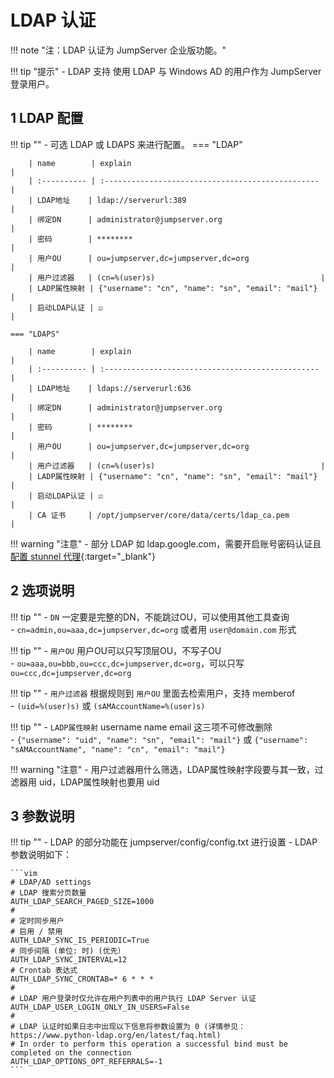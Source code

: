 # LDAP 认证
!!! note "注：LDAP 认证为 JumpServer 企业版功能。"

!!! tip "提示"
    - LDAP 支持 使用 LDAP 与 Windows AD 的用户作为 JumpServer 登录用户。

## 1 LDAP 配置
!!! tip ""
    - 可选 LDAP 或 LDAPS 来进行配置。
    === "LDAP"
    
        | name        | explain                                           |
        | :---------- | :------------------------------------------------ |
        | LDAP地址    | ldap://serverurl:389                               |
        | 绑定DN      | administrator@jumpserver.org                       |
        | 密码        | ********                                           |
        | 用户OU      | ou=jumpserver,dc=jumpserver,dc=org                 |
        | 用户过滤器   | (cn=%(user)s)                                     |
        | LADP属性映射 | {"username": "cn", "name": "sn", "email": "mail"} |
        | 启动LDAP认证 | ☑️                                                 |
    
    === "LDAPS"
    
        | name        | explain                                           |
        | :---------- | :------------------------------------------------ |
        | LDAP地址    | ldaps://serverurl:636                              |
        | 绑定DN      | administrator@jumpserver.org                       |
        | 密码        | ********                                           |
        | 用户OU      | ou=jumpserver,dc=jumpserver,dc=org                 |
        | 用户过滤器   | (cn=%(user)s)                                     |
        | LADP属性映射 | {"username": "cn", "name": "sn", "email": "mail"} |
        | 启动LDAP认证 | ☑️                                                 |
        | CA 证书     | /opt/jumpserver/core/data/certs/ldap_ca.pem        |

!!! warning "注意"
    - 部分 LDAP 如 ldap.google.com，需要开启账号密码认证且 [配置 stunnel 代理](https://support.google.com/a/answer/9089736?hl=en#stunnel){:target="_blank"}

## 2 选项说明
!!! tip ""
    - `DN` 一定要是完整的DN，不能跳过OU，可以使用其他工具查询  
    - `cn=admin,ou=aaa,dc=jumpserver,dc=org` 或者用 `user@domain.com` 形式

!!! tip ""
    - `用户OU` 用户OU可以只写顶层OU，不写子OU  
    - `ou=aaa,ou=bbb,ou=ccc,dc=jumpserver,dc=org`，可以只写 `ou=ccc,dc=jumpserver,dc=org`

!!! tip ""
    - `用户过滤器` 根据规则到 `用户OU` 里面去检索用户，支持 memberof  
    - `(uid=%(user)s)` 或 `(sAMAccountName=%(user)s)`

!!! tip ""
    - `LADP属性映射` username name email 这三项不可修改删除  
    - `{"username": "uid", "name": "sn", "email": "mail"}` 或 `{"username": "sAMAccountName", "name": "cn", "email": "mail"}`

!!! warning "注意"
    - 用户过滤器用什么筛选，LDAP属性映射字段要与其一致，过滤器用 uid，LDAP属性映射也要用 uid


## 3 参数说明
!!! tip ""
    - LDAP 的部分功能在 jumpserver/config/config.txt 进行设置
    - LDAP 参数说明如下：

    ```vim
    # LDAP/AD settings
    # LDAP 搜索分页数量
    AUTH_LDAP_SEARCH_PAGED_SIZE=1000
    #
    # 定时同步用户
    # 启用 / 禁用
    AUTH_LDAP_SYNC_IS_PERIODIC=True
    # 同步间隔 (单位: 时) (优先）
    AUTH_LDAP_SYNC_INTERVAL=12
    # Crontab 表达式
    AUTH_LDAP_SYNC_CRONTAB=* 6 * * *
    #
    # LDAP 用户登录时仅允许在用户列表中的用户执行 LDAP Server 认证
    AUTH_LDAP_USER_LOGIN_ONLY_IN_USERS=False
    #
    # LDAP 认证时如果日志中出现以下信息将参数设置为 0 (详情参见：https://www.python-ldap.org/en/latest/faq.html)
    # In order to perform this operation a successful bind must be completed on the connection
    AUTH_LDAP_OPTIONS_OPT_REFERRALS=-1
    ```
